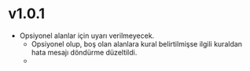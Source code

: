 # v1.0.1
- Opsiyonel alanlar için uyarı verilmeyecek.
  - Opsiyonel olup, boş olan alanlara kural belirtilmişse ilgili kuraldan hata mesajı döndürme düzeltildi.
  - 